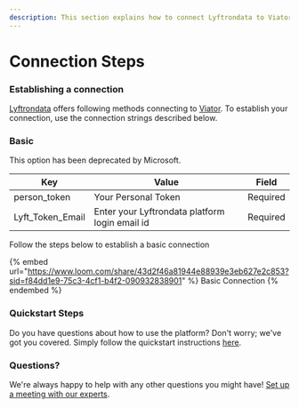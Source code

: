 ```yaml
---
description: This section explains how to connect Lyftrondata to Viator.
---
```


# Connection Steps

### Establishing a connection

[Lyftrondata](https://www.lyftrondata.com) offers following methods connecting to [Viator](https://www.lyftrondata.com/integration/marketing-analytics/viator/ ). To establish your connection, use the connection strings described below.

### Basic

This option has been deprecated by Microsoft.

| Key                | Value                                          | Field    |
| ------------------ | ---------------------------------------------- | -------- |
| person\_token      | Your Personal Token                            | Required |
| Lyft\_Token\_Email | Enter your Lyftrondata platform login email id | Required |

Follow the steps below to establish a basic connection

{% embed url="https://www.loom.com/share/43d2f46a81944e88939e3eb627e2c853?sid=f84dd1e9-75c3-4cf1-b4f2-090932838901" %}
Basic Connection
{% endembed %}

### Quickstart Steps

Do you have questions about how to use the platform? Don't worry; we've got you covered. Simply follow the quickstart instructions [here](README.md).

### Questions? <a href="#questions" id="questions"></a>

We're always happy to help with any other questions you might have! [Set up a meeting with our experts](https://www.lyftrondata.com/book-a-meeting/).
